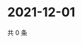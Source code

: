 # 2021-12-01

共 0 条

<!-- BEGIN WEIBO -->
<!-- 最后更新时间 Wed Dec 01 2021 12:19:52 GMT+0800 (China Standard Time) -->

<!-- END WEIBO -->
